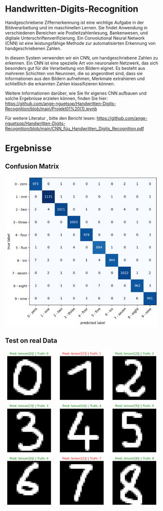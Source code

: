 # Handwritten-Digits-Recognition

Handgeschriebene Ziffernerkennung ist eine wichtige Aufgabe in der Bildverarbeitung und im maschinellen Lernen. Sie findet Anwendung in verschiedenen Bereichen wie Postleitzahlenlesung, Bankenwesen, und digitale Unterschriftenverifizierung. Ein Convolutional Neural Network (CNN) ist eine leistungsfähige Methode zur automatisierten Erkennung von handgeschriebenen Zahlen.

In diesem System verwenden wir ein CNN, um handgeschriebene Zahlen zu erkennen. Ein CNN ist eine spezielle Art von neuronalem Netzwerk, das sich besonders gut für die Verarbeitung von Bildern eignet. Es besteht aus mehreren Schichten von Neuronen, die so angeordnet sind, dass sie Informationen aus den Bildern aufnehmen, Merkmale extrahieren und schließlich die erkannten Zahlen klassifizieren können.

Weitere Informationen darüber, wie Sie Ihr eigenes CNN aufbauen und solche Ergebnisse erzielen können, finden Sie hier:
https://github.com/ange-nguetsop/Handwritten-Digits-Recognition/blob/main/Projekt01%20(1).ipynb

Für weitere Literatur , bitte den Bericht lesen: https://github.com/ange-nguetsop/Handwritten-Digits-Recognition/blob/main/CNN_füu_Handwritten_Digits_Recognition.pdf

# Ergebnisse
## Confusion Matrix
 ![Alt](https://github.com/ange-nguetsop/Handwritten-Digits-Recognition/blob/main/ConMatrixMNIST.png)

## Test on real Data
 ![Alt](https://github.com/ange-nguetsop/Handwritten-Digits-Recognition/blob/main/TestDataMNIST.png)
